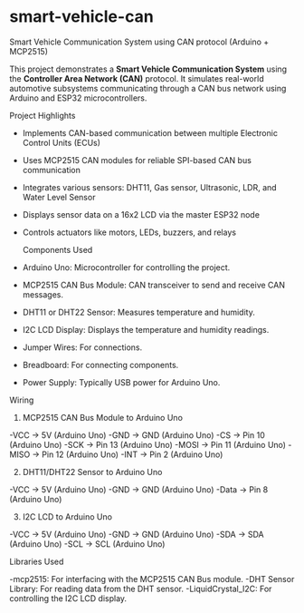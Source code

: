 # smart-vehicle-can
Smart Vehicle Communication System using CAN protocol (Arduino + MCP2515)

This project demonstrates a **Smart Vehicle Communication System** using the **Controller Area Network (CAN)** protocol. It simulates real-world automotive subsystems communicating through a CAN bus network using Arduino and ESP32 microcontrollers.

  Project Highlights
- Implements CAN-based communication between multiple Electronic Control Units (ECUs)
- Uses MCP2515 CAN modules for reliable SPI-based CAN bus communication
- Integrates various sensors: DHT11, Gas sensor, Ultrasonic, LDR, and Water Level Sensor
- Displays sensor data on a 16x2 LCD via the master ESP32 node
- Controls actuators like motors, LEDs, buzzers, and relays

  Components Used
 - Arduino Uno: Microcontroller for controlling the project.
 - MCP2515 CAN Bus Module: CAN transceiver to send and receive CAN messages.
 - DHT11 or DHT22 Sensor: Measures temperature and humidity.
 - I2C LCD Display: Displays the temperature and humidity readings.
 - Jumper Wires: For connections.
 - Breadboard: For connecting components.
 - Power Supply: Typically USB power for Arduino Uno.

 Wiring

 1. MCP2515 CAN Bus Module to Arduino Uno

 -VCC -> 5V (Arduino Uno)
 -GND -> GND (Arduino Uno)
 -CS -> Pin 10 (Arduino Uno)
 -SCK -> Pin 13 (Arduino Uno)
 -MOSI -> Pin 11 (Arduino Uno)
 -MISO -> Pin 12 (Arduino Uno)
 -INT -> Pin 2 (Arduino Uno)
 
 2. DHT11/DHT22 Sensor to Arduino Uno

 -VCC -> 5V (Arduino Uno)
 -GND -> GND (Arduino Uno)
 -Data -> Pin 8 (Arduino Uno)
 
 3. I2C LCD to Arduino Uno

 -VCC -> 5V (Arduino Uno)
 -GND -> GND (Arduino Uno)
 -SDA -> SDA (Arduino Uno)
 -SCL -> SCL (Arduino Uno)
 
 Libraries Used

 -mcp2515: For interfacing with the MCP2515 CAN Bus module.
 -DHT Sensor Library: For reading data from the DHT sensor.
 -LiquidCrystal_I2C: For controlling the I2C LCD display.



